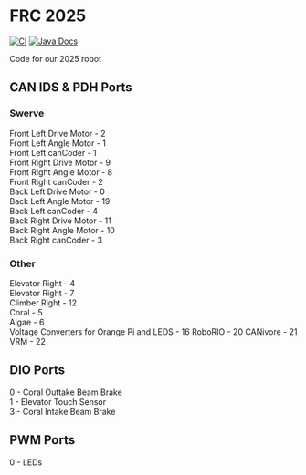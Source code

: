 # FRC 2025

[![CI](https://github.com/Frc5572/FRC2025/actions/workflows/main.yml/badge.svg)](https://github.com/Frc5572/FRC2025/actions/workflows/main.yml) [![Java Docs](https://img.shields.io/badge/docs-2025-blue)](https://frc5572.github.io/FRC2025/)

Code for our 2025 robot

## CAN IDS & PDH Ports

### Swerve
Front Left Drive Motor - 2  
Front Left Angle Motor - 1  
Front Left canCoder - 1  
Front Right Drive Motor - 9  
Front Right Angle Motor - 8  
Front Right canCoder - 2  
Back Left Drive Motor - 0  
Back Left Angle Motor - 19  
Back Left canCoder - 4  
Back Right Drive Motor - 11  
Back Right Angle Motor - 10  
Back Right canCoder - 3  

### Other
Elevator Right - 4  
Elevator Right - 7  
Climber Right - 12  
Coral - 5  
Algae - 6  
Voltage Converters for Orange Pi and LEDS - 16
RoboRIO - 20
CANivore - 21
VRM - 22

## DIO Ports
0 - Coral Outtake Beam Brake  
1 - Elevator Touch Sensor  
3 - Coral Intake Beam Brake  

## PWM Ports
0 - LEDs  